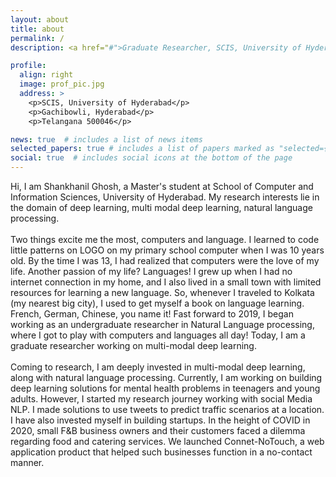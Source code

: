 ```yaml
---
layout: about
title: about
permalink: /
description: <a href="#">Graduate Researcher, SCIS, University of Hyderabad</a> <br> Hyderabad, Telangana 500046. <br> shankha.rik@gmail.com , 20mcmb04@uohyd.ac.in

profile:
  align: right
  image: prof_pic.jpg
  address: >
    <p>SCIS, University of Hyderabad</p>
    <p>Gachibowli, Hyderabad</p>
    <p>Telangana 500046</p>

news: true  # includes a list of news items
selected_papers: true # includes a list of papers marked as "selected={true}"
social: true  # includes social icons at the bottom of the page
---
```

Hi, I am Shankhanil Ghosh, a Master's student at School of Computer and Information Sciences, University of Hyderabad. My research interests lie in the domain of deep learning, multi modal deep learning, natural language processing. <br><br>
Two things excite me the most, computers and language. I learned to code little patterns on LOGO on my primary school computer when I was 10 years old. By the time I was 13, I had realized that computers were the love of my life. Another passion of my life? Languages! I grew up when I had no internet connection in my home, and I also lived in a small town with limited resources for learning a new language. So, whenever I traveled to Kolkata (my nearest big city), I used to get myself a book on language learning. French, German, Chinese, you name it! Fast forward to 2019, I began working as an undergraduate researcher in Natural Language processing, where I got to play with computers and languages all day! Today, I am a graduate researcher working on multi-modal deep learning. <br><br>
Coming to research, I am deeply invested in multi-modal deep learning, along with natural language processing. Currently, I am working on building deep learning solutions for mental health problems in teenagers and young adults. However, I started my research journey working with social Media NLP. I made solutions to use tweets to predict traffic scenarios at a location.
<br>
I have also invested myself in building startups. In the height of COVID in 2020, small F&B business owners and their customers faced a dilemma regarding food and catering services. We launched Connet-NoTouch, a web application product that helped such businesses function in a no-contact manner.

<!-- Put your address / P.O. box / other info right below your picture. You can also disable any these elements by editing `profile` property of the YAML header of your `_pages/about.md`. Edit `_bibliography/papers.bib` and Jekyll will render your [publications page](/al-folio/publications/) automatically. -->

<!-- Link to your social media connections, too. This theme is set up to use [Font Awesome icons](http://fortawesome.github.io/Font-Awesome/) and [Academicons](https://jpswalsh.github.io/academicons/), like the ones below. Add your Facebook, Twitter, LinkedIn, Google Scholar, or just disable all of them. -->
